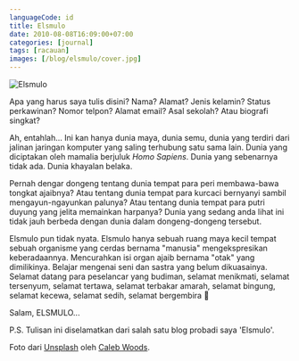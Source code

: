 ```yaml
---
languageCode: id
title: Elsmulo
date: 2010-08-08T16:09:00+07:00
categories: [journal]
tags: [racauan]
images: [/blog/elsmulo/cover.jpg]
---
```

![Elsmulo](cover.jpg)

Apa yang harus saya tulis disini? Nama? Alamat? Jenis kelamin? Status perkawinan? Nomor telpon? Alamat email? Asal sekolah? Atau biografi singkat?

Ah, entahlah... Ini kan hanya dunia maya, dunia semu, dunia yang terdiri dari jalinan jaringan komputer yang saling terhubung satu sama lain. Dunia yang diciptakan oleh mamalia berjuluk *Homo Sapiens*. Dunia yang sebenarnya tidak ada. Dunia khayalan belaka.

Pernah dengar dongeng tentang dunia tempat para peri membawa-bawa tongkat ajaibnya? Atau tentang dunia tempat para kurcaci bernyanyi sambil mengayun-ngayunkan palunya? Atau tentang dunia tempat para putri duyung yang jelita memainkan harpanya? Dunia yang sedang anda lihat ini tidak jauh berbeda dengan dunia dalam dongeng-dongeng tersebut.

Elsmulo pun tidak nyata. Elsmulo hanya sebuah ruang maya kecil tempat sebuah organisme yang cerdas bernama "manusia" mengekspresikan keberadaannya. Mencurahkan isi organ ajaib bernama "otak" yang dimilikinya. Belajar mengenai seni dan sastra yang belum dikuasainya. Selamat datang para peselancar yang budiman, selamat menikmati, selamat tersenyum, selamat tertawa, selamat terbakar amarah, selamat bingung, selamat kecewa, selamat sedih, selamat bergembira 🙂

Salam, ELSMULO...

P.S. Tulisan ini diselamatkan dari salah satu blog probadi saya 'Elsmulo'.

Foto dari [Unsplash](https://unsplash.com/photos/qrMLvb60_rg) oleh [Caleb Woods](https://unsplash.com/@caleb_woods).
